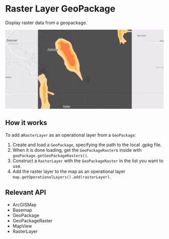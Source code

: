 # Raster Layer GeoPackage

Display raster data from a geopackage.

![](RasterLayerGeoPackage.png)

## How it works

To add a`RasterLayer` as an operational layer from a `GeoPackage`:

1.  Create and load a `GeoPackage`, specifying the path to the local .gpkg file.
2.  When it is done loading, get the `GeoPackageRaster`s inside with `geoPackage.getGeoPackageRasters()`.
3.  Construct a `RasterLayer` with the `GeoPackageRaster` in the list you want to use.
4.  Add the raster layer to the map as an operational layer `map.getOperationalLayers().add(rasterLayer)`.

## Relevant API

*   ArcGISMap
*   Basemap
*   GeoPackage
*   GeoPackageRaster
*   MapView
*   RasterLayer
